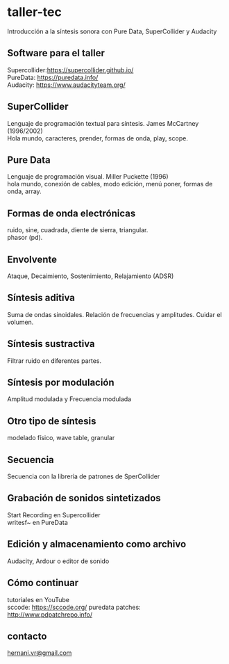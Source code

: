# taller-tec
Introducción a la síntesis sonora con Pure Data, SuperCollider y Audacity

## Software para el taller
Supercollider:https://supercollider.github.io/  
PureData: https://puredata.info/  
Audacity: https://www.audacityteam.org/

## SuperCollider
Lenguaje de programación textual para síntesis. James McCartney (1996/2002)  
Hola mundo, caracteres, prender, formas de onda, play, scope.

## Pure Data
Lenguaje de programación visual. Miller Puckette (1996)  
hola mundo, conexión de cables, modo edición, menú poner, formas de onda, array.

## Formas de onda electrónicas
ruido, sine, cuadrada, diente de sierra, triangular.  
phasor (pd).

## Envolvente
Ataque, Decaimiento, Sostenimiento, Relajamiento (ADSR)

## Síntesis aditiva
Suma de ondas sinoidales. Relación de frecuencias y amplitudes. Cuidar el volumen.

## Síntesis sustractiva
Filtrar ruido en diferentes partes.

## Síntesis por modulación
Amplitud modulada y Frecuencia modulada

## Otro tipo de síntesis
modelado físico, wave table, granular

## Secuencia
Secuencia con la librería de patrones de SperCollider

## Grabación de sonidos sintetizados
Start Recording en Supercollider  
writesf~ en PureData

## Edición y almacenamiento como archivo
Audacity, Ardour o editor de sonido

## Cómo continuar
tutoriales en YouTube    
sccode:   https://sccode.org/
puredata patches: http://www.pdpatchrepo.info/

## contacto
hernani.vr@gmail.com
